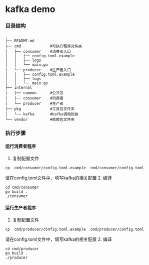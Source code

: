 
# kafka demo

### 目录结构
```
.
├── README.md
├── cmd             #可执行程序文件夹
│   ├── consumer    #消费者入口
│   │   ├── config.toml.example
│   │   ├── logs
│   │   └── main.go
│   └── producer    #生产者入口
│   │   ├── config.toml.example
│   │   ├── logs
│   │   └── main.go
├── internal        
│   ├── common      #公共包
│   ├── consumer    #消费者
│   └── producer    #生产者
├── pkg             #工具包文件夹
│   └── kafka       #kafka调用封装
└── vendor          #依赖包文件夹

```

### 执行步骤

#### 运行消费者程序
1. 复制配置文件
```
cp  cmd/consumer/config.toml.example  cmd/consumer/config.toml
```
请在config.toml文件中，填写kafka的相关配置
2. 编译
```
cd cmd/consumer
go build .
./consumer
```

#### 运行生产者程序
1. 复制配置文件
```
cp  cmd/producer/config.toml.example  cmd/producer/config.toml
```
请在config.toml文件中，填写kafka的相关配置
2. 编译
```
cd cmd/producer
go build .
./producer
```